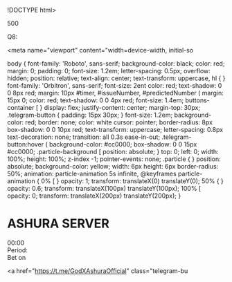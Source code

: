 !DOCTYPE html>

<html lang="en">

<head>

<meta charset="UTF-8">

500

Q8:

<meta name="viewport" content="width=device-width, initial-so

<title>ASHURA SERVER</title>

<link href="https://fonts.googleapis.com/css?family=Orbitron:w <link href="https://fonts.googleapis.com/css?family=Roboto:wo

<style>

body {

font-family: 'Roboto', sans-serif;

background-color: black;

color: red; margin: 0; padding: 0; font-size: 1.2em; letter-spacing: 0.5px; overflow: hidden; position: relative;

text-align: center;

text-transform: uppercase,

hl {

}

font-family: 'Orbitron', sans-serif;

font-size: 2ent

color: red;

text-shadow: 0 0 8px red;

margin: 10px

#timer, #issueNumber, #predictedNumber (

margin: 15px 0;

color: red;

text-shadow: 0 0 4px red;

font-size: 1.4em;

buttons-container [

}

display: flex; justify-content: center; margin-top: 30px;

.telegram-button { padding: 15px 30px;

}

font-size: 1.2em;

background-color: red;

border: none; color: white cursor: pointer; border-radius: 8px box-shadow: 0 0 10px red;

text-transform: uppercase;

letter-spacing: 0.8px text-decoration: none;

transition: all 0.3s ease-in-out;

.telegram-button:hover (

background-color: #cc0000;

box-shadow: 0 0 15px #cc0000;

.particle-background [

position: absolute;

}

top: 0; left: 0; width: 100%; height: 100%; z-index -1;

pointer-events: none;

.particle {

}

position: absolute; background-color: yellow;

width: 6px height: 6px border-radius: 50%;

animation: particle-animation 5s infinite,

@keyframes particle-animation { 0% [

}

opacity: 1; transform: translateX(0) translateY(0);

50% {

}

opacity: 0.6;

transform: translateX(100px) translateY(100px);

100% [ opacity: 0;

transform: translateX(200px) translateY(200px);

}

</style>

</head>

<body>

<h1>ASHURA SERVER</h1>

<!-- Timer Display --> <div id="timer">00:00</div>

<!-- Issue Number Display -->

<div id="issueNumber">Period: </div>

<!-- Prediction Display -->

<div id="predictedNumber">Bet on</div>

<!-- Telegram Button Centered -->

<div class="buttons-container">

<a href="https://t.me/GodXAshuraOfficial" class="telegram-bu </div>

<!-- Particle Effect -->

<div class="particle-background"></div>

<script>

// Particle effect generation

const particleBackground = document.querySelector('.partide const numberOfParticles = 50; // Number of visible particles

// Function to generate random particles

function generateParticles() {

for (let i = 0; i < numberOfParticles, i++) {

let particle = document.createElement('div'); particle.dassList.add('particle');

particle.style.left = $[Math.random()"window.innerWidth

particle.style.top = $(Math.random()* window.innerHeigh particle.style.animationDuration = $(Math.random()*3+2

particle.style.animationDelay = $(Math.random() * 5)s; // Ra particleBackground.appendChild(particle);

}

generateParticles(); // Initial particle generation

// Fetch game issue (mocked example API)

const fetchGamelssue = () => {

retum fetch('https://api.bdg88zf.com/api/webapi/GetGamel: method: 'POST,

))

headers: [

'Content-Type': 'application/json;charset=UTF-8', 'Accept': 'application/json, text/plain, */*

body: JSON.stringify({

typeld: 1,

language: 0,

random: "e7fe6c090da2495ab8290dac55lefled", signature: "IF390E2B2D8A55D693E57FD905AE73A7", timestamp: 1723726679

.then(response => response.json())
